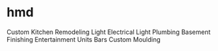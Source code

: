 hmd
===

Custom Kitchen Remodeling
Light Electrical
Light Plumbing
Basement Finishing
Entertainment Units
Bars
Custom Moulding